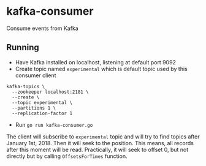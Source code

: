 # kafka-consumer
Consume events from Kafka

## Running
+ Have Kafka installed on localhost, listening at default port 9092
+ Create topic named `experimental` which is default topic used by this consumer client
```
kafka-topics \
  --zookeeper localhost:2181 \
  --create \
  --topic experimental \
  --partitions 1 \
  --replication-factor 1
```
+ Run `go run kafka-consumer.go`

The client will subscribe to `experimental` topic and will try to find topics after January 1st, 2018. Then it will seek to the position. This means, all records after this moment will be read. Practically, it will seek to offset 0, but not directly but by calling `OffsetsForTimes` function.
